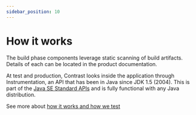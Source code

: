 ```yaml
---
sidebar_position: 10
---
```


# How it works

The build phase components leverage static scanning of build artifacts. Details of each can be located in the product documentation.

At test and production, Contrast looks inside the application through Instrumentation, an API that has been in Java since JDK 1.5 (2004). This is part of the [Java SE Standard APIs](https://docs.oracle.com/en/java/javase/17/docs/api/java.instrument/java/lang/instrument/package-summary.html) and is fully functional with any Java distribution.

See more about [how it works and how we test](../how-it-works/index.md)